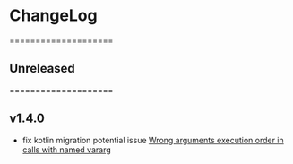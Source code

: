 # ChangeLog
====================

## Unreleased
====================

## v1.4.0
* fix kotlin migration potential issue [Wrong arguments execution order in calls with named vararg](https://youtrack.jetbrains.com/issue/KT-17691)